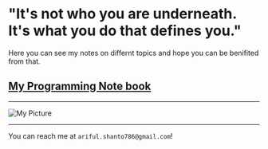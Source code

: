 # "It's not who you are underneath. It's what you do that defines you."

Here you can see my notes on differnt topics and hope you can be benifited from that.

## [My Programming Note book](https://­codermehraj.github.io­/MehrajNotes/)

***
![My Picture](https://github.com/shanto-swe029/shanto-swe029.github.io/blob/master/shanto.png.jpg)

***

You can reach me at `ariful.shanto786@gmail.c­om`!
